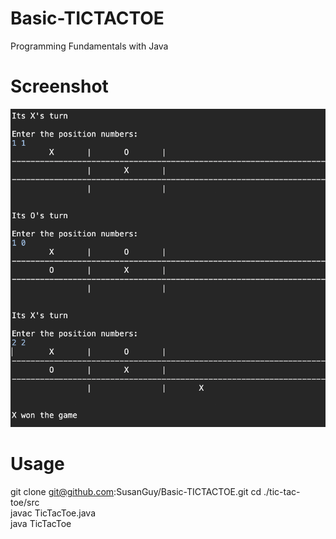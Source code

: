 # Basic-TICTACTOE
  Programming Fundamentals with Java
  
# Screenshot
![alt text](https://github.com/SusanGuy/Basic-TICTACTOE/blob/master/TicTacToe/src/Screen%20Shot%202019-09-21%20at%204.11.55%20PM.png)

# Usage
git clone git@github.com:SusanGuy/Basic-TICTACTOE.git
cd ./tic-tac-toe/src <br />
javac TicTacToe.java <br />
java TicTacToe
